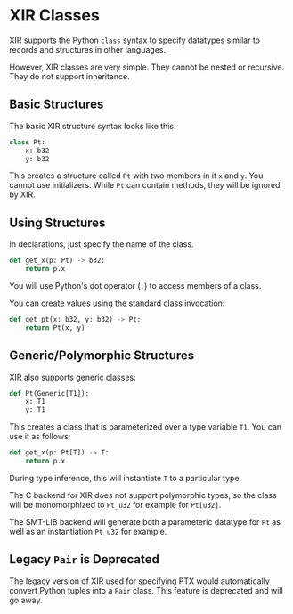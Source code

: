 <!--
SPDX-FileCopyrightText: 2021,2023 University of Rochester

SPDX-License-Identifier: MIT
-->

# XIR Classes

XIR supports the Python `class` syntax to specify datatypes similar to
records and structures in other languages.

However, XIR classes are very simple. They cannot be nested or
recursive. They do not support inheritance.

## Basic Structures

The basic XIR structure syntax looks like this:

```python
class Pt:
    x: b32
    y: b32
```

This creates a structure called `Pt` with two members in it `x` and
`y`. You cannot use initializers. While `Pt` can contain methods, they
will be ignored by XIR.

## Using Structures

In declarations, just specify the name of the class.

```python
def get_x(p: Pt) -> b32:
    return p.x
```

You will use Python's dot operator (`.`) to access members of a class.

You can create values using the standard class invocation:

```python
def get_pt(x: b32, y: b32) -> Pt:
    return Pt(x, y)
```

## Generic/Polymorphic Structures

XIR also supports generic classes:

```python
def Pt(Generic[T1]):
    x: T1
    y: T1
```

This creates a class that is parameterized over a type variable
`T1`. You can use it as follows:

```python
def get_x(p: Pt[T]) -> T:
    return p.x
```

During type inference, this will instantiate `T` to a particular type.

The C backend for XIR does not support polymorphic types, so the class
will be monomorphized to `Pt_u32` for example for `Pt[u32]`.

The SMT-LIB backend will generate both a parameteric datatype for `Pt`
as well as an instantiation `Pt_u32` for example.

## Legacy `Pair` is Deprecated

The legacy version of XIR used for specifying PTX would automatically
convert Python tuples into a `Pair` class. This feature is deprecated
and will go away.
